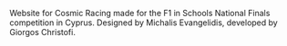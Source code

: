 Website for Cosmic Racing made for the F1 in Schools National Finals competition in Cyprus.
Designed by Michalis Evangelidis, developed by Giorgos Christofi.
